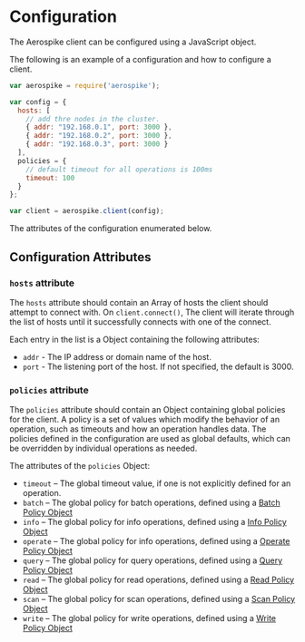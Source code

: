 # Configuration

The Aerospike client can be configured using a JavaScript object. 

The following is an example of a configuration and how to configure a client.

```js
var aerospike = require('aerospike');

var config = {
  hosts: [
    // add thre nodes in the cluster.
    { addr: "192.168.0.1", port: 3000 },
    { addr: "192.168.0.2", port: 3000 },
    { addr: "192.168.0.3", port: 3000 }
  ],
  policies = {
    // default timeout for all operations is 100ms
    timeout: 100 
  }
};

var client = aerospike.client(config);
```

The attributes of the configuration enumerated below.

## Configuration Attributes

### `hosts` attribute

The `hosts` attribute should contain an Array of hosts the client should attempt to connect with. On `client.connect()`, The client will iterate through the list of hosts until it successfully connects with one of the connect.

Each entry in the list is a Object containing the following attributes:

- `addr` - The IP address or domain name of the host. 
- `port` - The listening port of the host. If not specified, the default is 3000.

### `policies` attribute

The `policies` attribute should contain an Object containing global policies for the client. A policy is a set of values which modify the behavior of an operation, such as timeouts and how an operation handles data. The policies defined in the configuration are used as global defaults, which can be overridden by individual operations as needed.

The attributes of the `policies` Object:

- `timeout` – The global timeout value, if one is not explicitly defined for an operation.
- `batch` – The global policy for batch operations, defined using a [Batch Policy Object](policies.md#BatchPolicy)
- `info` – The global policy for info operations, defined using a [Info Policy Object](policies.md#InfoPolicy)
- `operate` – The global policy for info operations, defined using a [Operate Policy Object](policies.md#OperatePolicy)
- `query` – The global policy for query operations, defined using a [Query Policy Object](policies.md#QueryPolicy)
- `read` – The global policy for read operations, defined using a [Read Policy Object](policies.md#ReadPolicy)
- `scan` – The global policy for scan operations, defined using a [Scan Policy Object](policies.md#ScanPolicy)
- `write` – The global policy for write operations, defined using a [Write Policy Object](policies.md#WritePolicy)



